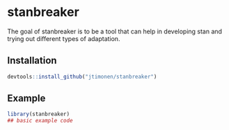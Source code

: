 
# stanbreaker

<!-- badges: start -->
<!-- badges: end -->

The goal of stanbreaker is to be a tool that can help in developing stan and
trying out different types of adaptation.

## Installation

``` r
devtools::install_github("jtimonen/stanbreaker")
```

## Example

``` r
library(stanbreaker)
## basic example code
```

